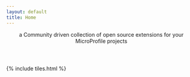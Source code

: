 ```yaml
---
layout: default
title: Home
---
```


<header>
<p><center>a Community driven collection of open source extensions for your MicroProfile projects</center></p>
</header>

{% include tiles.html %}
